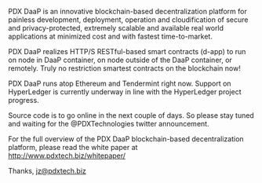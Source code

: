 
PDX DaaP is an innovative blockchain-based decentralization platform for painless development, deployment, operation and cloudification of secure and privacy-protected, extremely scalable and available real world applications at minimized cost and with fastest time-to-market.

PDX DaaP realizes HTTP/S RESTful-based smart contracts (d-app) to run on node in DaaP container, on node outside of the DaaP container, or remotely. Truly no restriction smartest contracts on the blockchain now!

PDX DaaP runs atop Ethereum and Tendermint right now. Support on HyperLedger is currently underway in line with the HyperLedger project progress. 

Source code is to go online in the next couple of days. So please stay tuned and waiting for the @PDXTechnologies twitter announcement.

For the full overview of the PDX DaaP blockchain-based decentralization platform, please read the white paper at http://www.pdxtech.biz/whitepaper/

Thanks,
jz@pdxtech.biz
